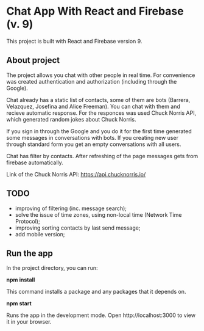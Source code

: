 # Chat App With React and Firebase (v. 9)

This project is built with React and Firebase version 9.

## About project

The project allows you chat with other people in real time.
For convenience was created authentication and authorization (including through the Google).

Сhat already has a static list of contacts, some of them are bots (Barrera, Velazquez, Josefina and Alice Freeman). You can chat with them and recieve automatic response. For the responces was used Chuck Norris API, which generated random jokes about Chuck Norris.

If you sign in through the Google and you do it for the first time generated some messages in conversations with bots.
If you creating new user through standard form you get an empty conversations with all users.

Chat has filter by contacts.
After refreshing of the page messages gets from firebase automatically.

Link of the Chuck Norris API: https://api.chucknorris.io/

## TODO
- improving of filtering (inc. message search);
- solve the issue of time zones, using non-local time (Network Time Protocol);
- improving sorting contacts by last send message;
- add mobile version;

## Run the app
In the project directory, you can run:

**npm install**

This command installs a package and any packages that it depends on.

**npm start**

Runs the app in the development mode. Open http://localhost:3000 to view it in your browser.

